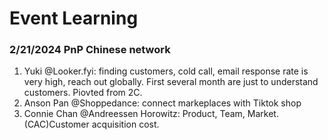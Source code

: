 # Event Learning
### 2/21/2024 PnP Chinese network
1. Yuki @Looker.fyi: finding customers, cold call, email response rate is very high, reach out globally. First several month are just to understand customers. Piovted from 2C.
2. Anson Pan @Shoppedance: connect markeplaces with Tiktok shop
3. Connie Chan @Andreessen Horowitz: Product, Team, Market. (CAC)Customer acquisition cost.
